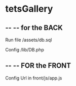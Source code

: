 # tetsGallery


--
-- for the BACK
--

Run file /assets/db.sql

Config /lib/DB.php 


--
-- FOR the FRONT
--

Config Url in front/js/app.js

